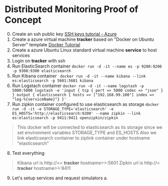 # Distributed Monitoring Proof of Concept
0. Create an ssh public key [SSH keys tutorial - Azure](https://docs.microsoft.com/en-us/azure/virtual-machines/linux/mac-create-ssh-keys)
1. Create a azure virtual machine **tracker** based on "Docker on Ubuntu Server" template [Docker Tutorial](http://keerats.com/blog/2016/setting-up-docker-on-mac-windows-linux-azure/)
2. Create a azure Ubuntu Linux standard virtual machine **service** to host services
3. Login on **tracker** with ssh
4. Run ElasticSearch container 
``` docker run -d -it --name es -p 9200:9200 -p 9300:9300 elasticsearch ```
5. Run Kibana container
``` docker run -d -it --name kibana --link es:elasticsearch -p 5601:5601 kibana```
6. Run Logstach container
``` docker run -d -it --name logstash -p 5000:5000 logstash -e 'input { tcp { port => 5000 codec => "json" } } output { elasticsearch { hosts => ["192.168.99.100"] index => "log-%{serviceName}"} }' ```
7. Run zipkin container configured to use elasticsearch as storage
``` docker run -d -it -e STORAGE_TYPE='elasticsearch' -e ES_HOSTS='http://elasticsearch:9200' --name zipkin --link es:elasticsearch -p 9411:9411 openzipkin/zipkin ```
> This docker will be connected to elasticsearch as its storage since we set environment variables STORAGE_TYPE and ES_HOSTS
> Also we link elasticsearch container to ziplink container under hostname "elasticsearch"
8. Test everything
> Kibana url is http://<< **tracker** hostname>>:5601
> Zipkin url is http://< **tracker** hostname>>:9411
9. Let's setup services and request simulators
    a. 
